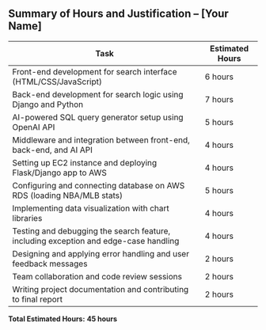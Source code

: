 ## Summary of Hours and Justification – [Your Name]

| Task                                                                                  | Estimated Hours |
|---------------------------------------------------------------------------------------|-----------------|
| Front-end development for search interface (HTML/CSS/JavaScript)                     | 6 hours         |
| Back-end development for search logic using Django and Python                        | 7 hours         |
| AI-powered SQL query generator setup using OpenAI API                                | 5 hours         |
| Middleware and integration between front-end, back-end, and AI API                   | 4 hours         |
| Setting up EC2 instance and deploying Flask/Django app to AWS                        | 4 hours         |
| Configuring and connecting database on AWS RDS (loading NBA/MLB stats)               | 5 hours         |
| Implementing data visualization with chart libraries                                 | 4 hours         |
| Testing and debugging the search feature, including exception and edge-case handling | 4 hours         |
| Designing and applying error handling and user feedback messages                     | 2 hours         |
| Team collaboration and code review sessions                                          | 2 hours         |
| Writing project documentation and contributing to final report                       | 2 hours         |


**Total Estimated Hours:** **45 hours**
